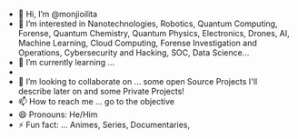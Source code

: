 - 👋 Hi, I’m @monjioilita
- 👀 I’m interested in Nanotechnologies, Robotics, Quantum Computing, Forense, Quantum Chemistry, Quantum Physics, Electronics, Drones, AI, Machine Learning, Cloud Computing, Forense Investigation and Operations, Cybersecurity and Hacking, SOC, Data Science...
- 🌱 I’m currently learning ...
- 
- 💞️ I’m looking to collaborate on ... some open Source Projects I'll describe later on and some Private Projects!
- 📫 How to reach me ... go to the objective
- 😄 Pronouns: He/Him
- ⚡ Fun fact: ... Animes, Series, Documentaries, 
